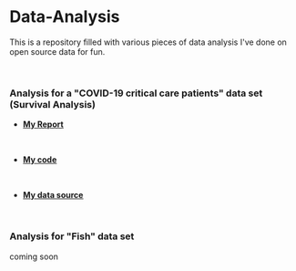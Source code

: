 # Data-Analysis
This is a repository filled with various pieces of data analysis I've done on open source data for fun.

<br>

### Analysis for a "COVID-19 critical care patients" data set (Survival Analysis)
- <ins>**[My Report](https://github.com/Robertfarry157/Data-Analysis/blob/main/My%20Reports/Survival%20Analysis%20project.pdf)**</ins>
<br>

- <ins>**[My code](https://github.com/Robertfarry157/Data-Analysis/blob/main/My%20Code/group%20project.R)**</ins>
<br>

- <ins>**[My data source](https://github.com/Robertfarry157/Data-Analysis/blob/main/Data%20Source/critcare.csv)**</ins>

<br> 

### Analysis for "Fish" data set

coming soon

